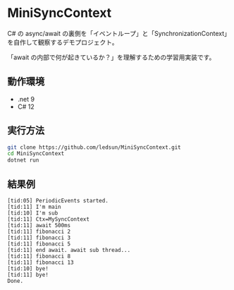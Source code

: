 # MiniSyncContext
C# の async/await の裏側を「イベントループ」と「SynchronizationContext」を自作して観察するデモプロジェクト。

「await の内部で何が起きているか？」を理解するための学習用実装です。

## 動作環境

- .net 9
- C# 12

## 実行方法

```bash
git clone https://github.com/ledsun/MiniSyncContext.git
cd MiniSyncContext
dotnet run
```

## 結果例

```
[tid:05] PeriodicEvents started.
[tid:11] I'm main
[tid:10] I'm sub
[tid:11] Ctx=MySyncContext
[tid:11] await 500ms
[tid:11] fibonacci 2
[tid:11] fibonacci 3
[tid:11] fibonacci 5
[tid:11] end await. await sub thread...
[tid:11] fibonacci 8
[tid:11] fibonacci 13
[tid:10] bye!
[tid:11] bye!
Done.
```
